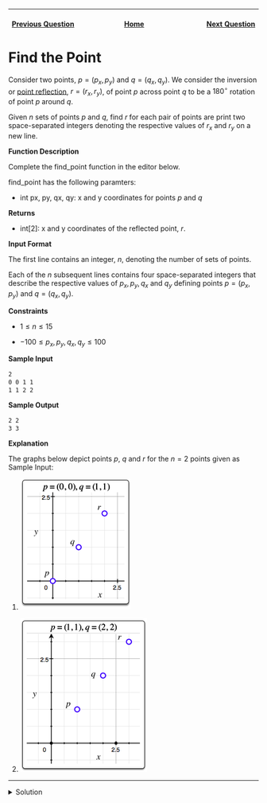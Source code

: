 | <img width=1000>[Previous Question](https://github.com/Kevin-Lago/python-hackerrank-solutions/tree/main/src/mathematics/)</img> | <img width=1000>[Home](https://github.com/Kevin-Lago/python-hackerrank-solutions)</img> | <img width=1000>[Next Question](https://github.com/Kevin-Lago/python-hackerrank-solutions/tree/main/src/mathematics/)</img> |
|:---|:---:|---:|

# Find the Point

Consider two points, $p = (p_{x}, p_{y})$ and $q = (q_{x}, q_{y})$. We consider the inversion or [point reflection](https://en.wikipedia.org/wiki/Point_reflection), $r = (r_{x}, r_{y})$, of point $p$ across point $q$ to be a $180^{\circ}$ rotation of point $p$ around $q$.

Given $n$ sets of points $p$ and $q$, find $r$ for each pair of points are print two space-separated integers denoting the respective values of $r_{x}$ and $r_{y}$ on a new line.

__Function Description__

Complete the find_point function in the editor below.

find_point has the following paramters:

- int px, py, qx, qy: x and y coordinates for points $p$ and $q$

__Returns__

- int[2]: x and y coordinates of the reflected point, $r$.

__Input Format__

The first line contains an integer, $n$, denoting the number of sets of points.

Each of the $n$ subsequent lines contains four space-separated integers that describe the respective values of $p_{x}, p_{y}, q_{x}$ and $q_{y}$ defining points $p = (p_{x}, p_{y})$ and $q = (q_{x}, q_{y})$.

__Constraints__

- $1 \le n \le 15$

- $-100 \le p_{x}, p_{y}, q_{x}, q_{y} \le 100$

__Sample Input__

```
2
0 0 1 1
1 1 2 2
``` 

__Sample Output__

```
2 2
3 3
```

__Explanation__

The graphs below depict points $p$, $q$ and $r$ for the $n = 2$ points given as Sample Input:

1. ![HackerrankFindThePoint](1.png)

2. ![HackerrankFindThePoint2](2.png)

---

<details><summary>Solution</summary>
    
```python
import os


def find_point(px, py, qx, qy):
    rx = 2 * qx - px
    ry = 2 * qy - py

    return [rx, ry]


if __name__ == '__main__':
    fptr = open(os.environ['OUTPUT_PATH'], 'w')

    n = int(input().strip())

    for _ in range(n):
        px, py, qx, qy = map(int, input().split())

        result = find_point(px, py, qx, qy)

        fptr.write(' '.join(map(str, result)))
        fptr.write('\n')

    fptr.close()
```
</details>

